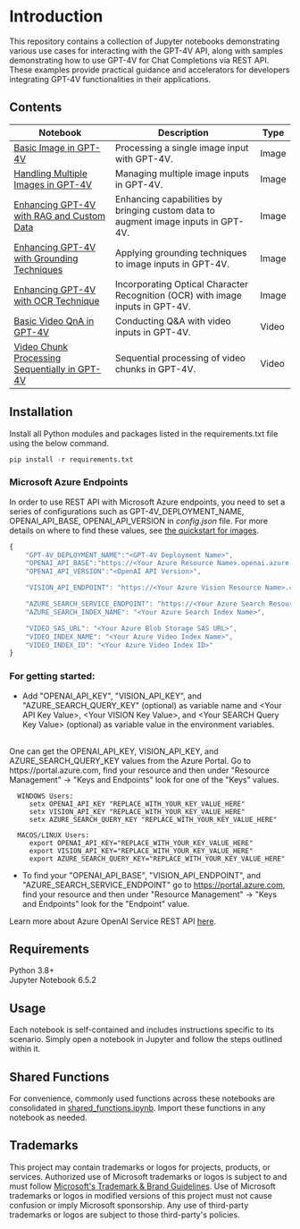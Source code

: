
# Introduction

This repository contains a collection of Jupyter notebooks demonstrating various use cases for interacting with the GPT-4V API, along with samples demonstrating how to use GPT-4V for Chat Completions via REST API. These examples provide practical guidance and accelerators for developers integrating GPT-4V functionalities in their applications.

## Contents
| Notebook | Description | Type |
|----------|-------------|-------|
| [Basic Image in GPT-4V](basic_chatcompletions_example_restapi.ipynb) | Processing a single image input with GPT-4V. | Image |
| [Handling Multiple Images in GPT-4V](mutiple_images_chatcompletions_example_restapi.ipynb) | Managing multiple image inputs in GPT-4V. | Image |
| [Enhancing GPT-4V with RAG and Custom Data](RAG_chatcompletions_example_restapi.ipynb) |  Enhancing capabilities by bringing custom data to augment image inputs in GPT-4V. | Image |
| [Enhancing GPT-4V with Grounding Techniques](enhancement_grounding_chatcompletions_example_restapi.ipynb) | Applying grounding techniques to image inputs in GPT-4V. | Image |
| [Enhancing GPT-4V with OCR Technique](enhancement_OCR_chatcompletions_example_restapi.ipynb) | Incorporating Optical Character Recognition (OCR) with image inputs in GPT-4V. | Image |
| [Basic Video QnA in GPT-4V](video_chatcompletions_example_restapi.ipynb) | Conducting Q&A with video inputs in GPT-4V. | Video |
| [Video Chunk Processing Sequentially in GPT-4V](video_chunk_chatcompletions_example_restapi.ipynb) | Sequential processing of video chunks in GPT-4V. | Video |


## Installation
Install all Python modules and packages listed in the requirements.txt file using the below command.

```python
pip install -r requirements.txt
```

### Microsoft Azure Endpoints
In order to use REST API with Microsoft Azure endpoints, you need to set a series of configurations such as GPT-4V_DEPLOYMENT_NAME, OPENAI_API_BASE, OPENAI_API_VERSION in _config.json_ file. For more details on where to find these values, see [the quickstart for images](https://learn.microsoft.com/azure/ai-services/openai/gpt-v-quickstart#retrieve-key-and-endpoint). 

```js
{
    "GPT-4V_DEPLOYMENT_NAME":"<GPT-4V Deployment Name>",
    "OPENAI_API_BASE":"https://<Your Azure Resource Name>.openai.azure.com",
    "OPENAI_API_VERSION":"<OpenAI API Version>",

    "VISION_API_ENDPOINT": "https://<Your Azure Vision Resource Name>.cognitiveservices.azure.com"

    "AZURE_SEARCH_SERVICE_ENDPOINT": "https://<Your Azure Search Resource Name>.search.windows.net",
    "AZURE_SEARCH_INDEX_NAME": "<Your Azure Search Index Name>",

    "VIDEO_SAS_URL": "<Your Azure Blob Storage SAS URL>",
    "VIDEO_INDEX_NAME": "<Your Azure Video Index Name>",
    "VIDEO_INDEX_ID": "<Your Azure Video Index ID>"
}
``` 

### For getting started:
- Add "OPENAI_API_KEY", "VISION_API_KEY", and "AZURE_SEARCH_QUERY_KEY" (optional) as variable name and \<Your API Key Value\>, \<Your VISION Key Value\>, and \<Your SEARCH Query Key Value\> (optional) as variable value in the environment variables.
<br>
One can get the OPENAI_API_KEY, VISION_API_KEY, and AZURE_SEARCH_QUERY_KEY values from the Azure Portal. Go to https://portal.azure.com, find your resource and then under "Resource Management" -> "Keys and Endpoints" look for one of the "Keys" values.
 <br>
      
      WINDOWS Users: 
         setx OPENAI_API_KEY "REPLACE_WITH_YOUR_KEY_VALUE_HERE"
         setx VISION_API_KEY "REPLACE_WITH_YOUR_KEY_VALUE_HERE"
         setx AZURE_SEARCH_QUERY_KEY "REPLACE_WITH_YOUR_KEY_VALUE_HERE"

      MACOS/LINUX Users: 
         export OPENAI_API_KEY="REPLACE_WITH_YOUR_KEY_VALUE_HERE"
         export VISION_API_KEY="REPLACE_WITH_YOUR_KEY_VALUE_HERE"
         export AZURE_SEARCH_QUERY_KEY="REPLACE_WITH_YOUR_KEY_VALUE_HERE"

- To find your "OPENAI_API_BASE", "VISION_API_ENDPOINT", and "AZURE_SEARCH_SERVICE_ENDPOINT" go to https://portal.azure.com, find your resource and then under "Resource Management" -> "Keys and Endpoints" look for the "Endpoint" value.

Learn more about Azure OpenAI Service REST API [here](https://learn.microsoft.com/en-us/azure/cognitive-services/openai/reference).


## Requirements
Python 3.8+ <br>
Jupyter Notebook 6.5.2


## Usage

Each notebook is self-contained and includes instructions specific to its scenario. Simply open a notebook in Jupyter and follow the steps outlined within it.

## Shared Functions

For convenience, commonly used functions across these notebooks are consolidated in [shared_functions.ipynb](shared_functions.ipynb). Import these functions in any notebook as needed.


## Trademarks

This project may contain trademarks or logos for projects, products, or services. Authorized use of Microsoft 
trademarks or logos is subject to and must follow 
[Microsoft's Trademark & Brand Guidelines](https://www.microsoft.com/en-us/legal/intellectualproperty/trademarks/usage/general).
Use of Microsoft trademarks or logos in modified versions of this project must not cause confusion or imply Microsoft sponsorship.
Any use of third-party trademarks or logos are subject to those third-party's policies.
